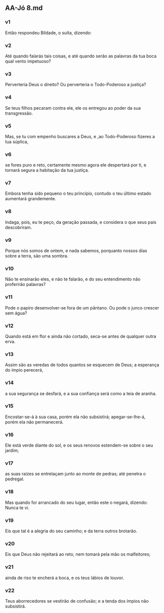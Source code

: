 ## AA-Jó 8.md
### v1
 Então respondeu Bildade, o suíta, dizendo:
### v2
 Até quando falarás tais coisas, e até quando serão as palavras da tua boca qual vento impetuoso?
### v3
 Perverteria Deus o direito? Ou perverteria o Todo-Poderoso a justiça?
### v4
 Se teus filhos pecaram contra ele, ele os entregou ao poder da sua transgressão.
### v5
 Mas, se tu com empenho buscares a Deus, e ,ao Todo-Poderoso fizeres a tua súplica,
### v6
 se fores puro e reto, certamente mesmo agora ele despertará por ti, e tornará segura a habitação da tua justiça.
### v7
 Embora tenha sido pequeno o teu princípio, contudo o teu último estado aumentará grandemente.
### v8
 Indaga, pois, eu te peço, da geração passada, e considera o que seus pais descobriram.
### v9
 Porque nós somos de ontem, e nada sabemos, porquanto nossos dias sobre a terra, são uma sombra.
### v10
 Não te ensinarão eles, e não te falarão, e do seu entendimento não proferirão palavras?
### v11
 Pode o papiro desenvolver-se fora de um pântano. Ou pode o junco crescer sem água?
### v12
 Quando está em flor e ainda não cortado, seca-se antes de qualquer outra erva.
### v13
 Assim são as veredas de todos quantos se esquecem de Deus; a esperança do ímpio perecerá,
### v14
 a sua segurança se desfará, e a sua confiança será como a teia de aranha.
### v15
 Encostar-se-á à sua casa, porém ela não subsistirá; apegar-se-lhe-á, porém ela não permanecerá.
### v16
 Ele está verde diante do sol, e os seus renovos estendem-se sobre o seu jardim;
### v17
 as suas raízes se entrelaçam junto ao monte de pedras; até penetra o pedregal.
### v18
 Mas quando for arrancado do seu lugar, então este o negará, dizendo: Nunca te vi.
### v19
 Eis que tal é a alegria do seu caminho; e da terra outros brotarão.
### v20
 Eis que Deus não rejeitará ao reto, nem tomará pela mão os malfeitores;
### v21
 ainda de riso te encherá a boca, e os teus lábios de louvor.
### v22
 Teus aborrecedores se vestirão de confusão; e a tenda dos ímpios não subsistirá.

